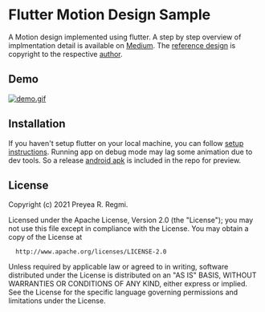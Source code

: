 # Flutter Motion Design Sample

A Motion design implemented using flutter. A step by step overview of implmentation detail is available on [Medium](https://flutter.dev/docs/get-started/codelab). The [reference design](https://dribbble.com/shots/5580777-Login-Interaction) is copyright to the respective [author](https://medium.com/r?url=https%3A%2F%2Fdribbble.com%2Fjohnyvino).

## Demo
<a href="https://github.com/PreyeaRegmi/FlutterMotionDesignSamples/blob/master/screenshots/demo.gif"><img src="https://github.com/PreyeaRegmi/FlutterMotionDesignSamples/blob/master/screenshots/demo.gif" alt="demo.gif" border="0"></a>

## Installation
If you haven't setup flutter on your local machine, you can follow [setup instructions](https://flutter.dev/docs/get-started/install).
 Running app on debug mode may lag some animation due to dev tools. So a release [android apk](
 https://github.com/PreyeaRegmi/FlutterMotionDesignSamples/blob/master/apk/demo.apk) is included in the repo for preview.


## License

Copyright (c) 2021 Preyea R. Regmi.

Licensed under the Apache License, Version 2.0 (the "License");
you may not use this file except in compliance with the License.
You may obtain a copy of the License at

      http://www.apache.org/licenses/LICENSE-2.0

Unless required by applicable law or agreed to in writing, software
distributed under the License is distributed on an "AS IS" BASIS,
WITHOUT WARRANTIES OR CONDITIONS OF ANY KIND, either express or implied.
See the License for the specific language governing permissions and
 limitations under the License.
